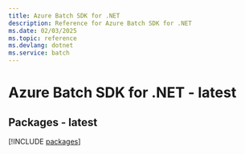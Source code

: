 ```yaml
---
title: Azure Batch SDK for .NET
description: Reference for Azure Batch SDK for .NET
ms.date: 02/03/2025
ms.topic: reference
ms.devlang: dotnet
ms.service: batch
---
```

# Azure Batch SDK for .NET - latest
## Packages - latest
[!INCLUDE [packages](batch-index.md)]